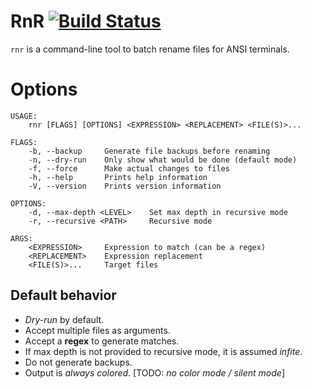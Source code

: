 # RnR [![Build Status](https://travis-ci.org/ChuckDaniels87/rnr.svg?branch=master)](https://travis-ci.org/ChuckDaniels87/rnr)
`rnr` is a command-line tool to batch rename files for ANSI terminals.


# Options
```
USAGE:
    rnr [FLAGS] [OPTIONS] <EXPRESSION> <REPLACEMENT> <FILE(S)>...

FLAGS:
    -b, --backup     Generate file backups before renaming
    -n, --dry-run    Only show what would be done (default mode)
    -f, --force      Make actual changes to files
    -h, --help       Prints help information
    -V, --version    Prints version information

OPTIONS:
    -d, --max-depth <LEVEL>    Set max depth in recursive mode
    -r, --recursive <PATH>     Recursive mode

ARGS:
    <EXPRESSION>     Expression to match (can be a regex)
    <REPLACEMENT>    Expression replacement
    <FILE(S)>...     Target files

```

## Default behavior
* *Dry-run* by default.
* Accept multiple files as arguments.
* Accept a **regex** to generate matches.
* If max depth is not provided to recursive mode, it is assumed *infite*.
* Do not generate backups.
* Output is *always colored*. [TODO: *no color mode / silent mode*]

